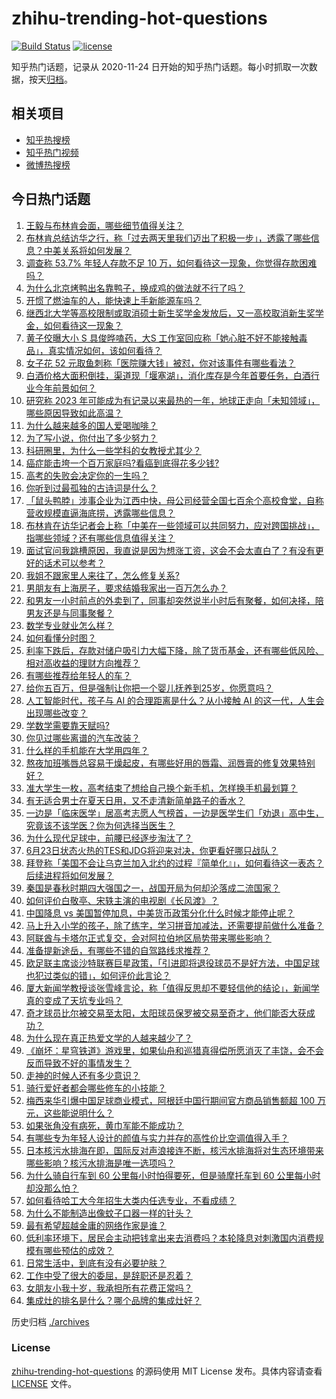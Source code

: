 # zhihu-trending-hot-questions

[![Build Status](https://github.com/justjavac/zhihu-trending-hot-questions/workflows/ci/badge.svg?branch=master)](https://github.com/justjavac/zhihu-trending-hot-questions/actions)
[![license](https://img.shields.io/github/license/justjavac/zhihu-trending-hot-questions)](https://github.com/justjavac/zhihu-trending-hot-questions/blob/master/LICENSE)

知乎热门话题，记录从 2020-11-24
日开始的知乎热门话题。每小时抓取一次数据，按天[归档](./archives)。

## 相关项目

- [知乎热搜榜](https://github.com/justjavac/zhihu-trending-top-search)
- [知乎热门视频](https://github.com/justjavac/zhihu-trending-hot-video)
- [微博热搜榜](https://github.com/justjavac/weibo-trending-hot-search)

## 今日热门话题

<!-- BEGIN -->
<!-- 最后更新时间 Tue Jun 20 2023 04:02:58 GMT+0800 (China Standard Time) -->

1. [王毅与布林肯会面，哪些细节值得关注？](https://www.zhihu.com/question/607413112)
1. [布林肯总结访华之行，称「过去两天里我们迈出了积极一步」，透露了哪些信息？中美关系将如何发展？](https://www.zhihu.com/question/607531271)
1. [调查称 53.7% 年轻人存款不足 10 万，如何看待这一现象，你觉得存款困难吗？](https://www.zhihu.com/question/607446342)
1. [为什么北京烤鸭出名靠鸭子，换成鸡的做法就不行了吗？](https://www.zhihu.com/question/606620975)
1. [开惯了燃油车的人，能快速上手新能源车吗？](https://www.zhihu.com/question/607421892)
1. [继西北大学等高校限制或取消硕士新生奖学金发放后，又一高校取消新生奖学金，如何看待这一现象？](https://www.zhihu.com/question/607454580)
1. [黄子佼曝大小 S 具俊晔嗑药，大S 工作室回应称「她心脏不好不能接触毒品」，真实情况如何，该如何看待？](https://www.zhihu.com/question/607436138)
1. [女子花 52 元取鱼刺称「医院赚大钱」被怼，你对该事件有哪些看法？](https://www.zhihu.com/question/607346880)
1. [白酒价格大面积倒挂，渠道现「堰塞湖」，消化库存是今年首要任务，白酒行业今年前景如何？](https://www.zhihu.com/question/607396709)
1. [研究称 2023 年可能成为有记录以来最热的一年，地球正走向「未知领域」，哪些原因导致如此高温？](https://www.zhihu.com/question/607397022)
1. [为什么越来越多的国人爱喝咖啡？](https://www.zhihu.com/question/544731483)
1. [为了写小说，你付出了多少努力？](https://www.zhihu.com/question/301337248)
1. [科研圈里，为什么一些学科的女教授尤其少？](https://www.zhihu.com/question/27404441)
1. [癌症能击垮一个百万家庭吗?看癌到底得花多少钱?](https://www.zhihu.com/question/597400209)
1. [高考的失败会决定你的一生吗？](https://www.zhihu.com/question/607469966)
1. [你听到过最孤独的古诗词是什么？](https://www.zhihu.com/question/607251140)
1. [「鼠头鸭脖」涉事企业为江西中快，母公司经营全国七百余个高校食堂，自称营收规模直逼海底捞，透露哪些信息？](https://www.zhihu.com/question/607420919)
1. [布林肯在访华记者会上称「中美在一些领域可以共同努力，应对跨国挑战」，指哪些领域？还有哪些信息值得关注？](https://www.zhihu.com/question/607511949)
1. [面试官问我跳槽原因，我直说是因为想涨工资，这会不会太直白了？有没有更好的话术可以参考？](https://www.zhihu.com/question/606935154)
1. [我姐不跟家里人来往了，怎么修复关系?](https://www.zhihu.com/question/606581353)
1. [男朋友有上海房子，要求结婚我家出一百万怎么办？](https://www.zhihu.com/question/606941706)
1. [和男友一小时前点的外卖到了，同事却突然说半小时后有聚餐，如何决择，陪男友还是与同事聚餐？](https://www.zhihu.com/question/606242407)
1. [数学专业就业怎么样？](https://www.zhihu.com/question/417946780)
1. [如何看懂分时图？](https://www.zhihu.com/question/511511159)
1. [利率下跌后，存款对储户吸引力大幅下降，除了货币基金，还有哪些低风险、相对高收益的理财方向推荐？](https://www.zhihu.com/question/607031701)
1. [有哪些推荐给年轻人的车？](https://www.zhihu.com/question/351728964)
1. [给你五百万，但是强制让你把一个婴儿抚养到25岁，你愿意吗？](https://www.zhihu.com/question/606809108)
1. [人工智能时代，孩子与 AI 的合理距离是什么？从小接触 AI 的这一代，人生会出现哪些改变？](https://www.zhihu.com/question/606736368)
1. [学数学需要靠天赋吗?](https://www.zhihu.com/question/598784833)
1. [你见过哪些离谱的汽车改装？](https://www.zhihu.com/question/493885469)
1. [什么样的手机能在大学用四年？](https://www.zhihu.com/question/607420287)
1. [熬夜加班嘴唇总容易干燥起皮，有哪些好用的唇霜、润唇膏的修复效果特别好？](https://www.zhihu.com/question/597916437)
1. [准大学生一枚，高考结束了想给自己换个新手机，怎样换手机最划算？](https://www.zhihu.com/question/607181635)
1. [有无适合男士在夏天日用，又不走清新简单路子的香水？](https://www.zhihu.com/question/601627170)
1. [一边是「临床医学」居高考志愿人气榜首，一边是医学生们「劝退」高中生，究竟该不该学医？你为何选择当医生？](https://www.zhihu.com/question/607438423)
1. [为什么现代足球中，前腰已经逐步淘汰了？](https://www.zhihu.com/question/605910376)
1. [6月23日状态火热的TES和JDG将迎来对决，你更看好哪只战队？](https://www.zhihu.com/question/607347669)
1. [拜登称「美国不会让乌克兰加入北约的过程『简单化』」，如何看待这一表态？后续进程将如何发展？](https://www.zhihu.com/question/607410663)
1. [秦国是春秋时期四大强国之一，战国开局为何却沦落成二流国家？](https://www.zhihu.com/question/497987614)
1. [如何评价白敬亭、宋轶主演的电视剧《长风渡》？](https://www.zhihu.com/question/607305319)
1. [中国降息 vs 美国暂停加息，中美货币政策分化什么时候才能停止呢？](https://www.zhihu.com/question/606840816)
1. [马上升入小学的孩子，除了练字，学习拼音加减法，还需要提前做什么准备？](https://www.zhihu.com/question/593793102)
1. [阿联酋与卡塔尔正式复交，会对阿拉伯地区局势带来哪些影响？](https://www.zhihu.com/question/607454054)
1. [准备提新途岳，有哪些不错的自驾路线求推荐？](https://www.zhihu.com/question/601674779)
1. [欧足联主席谈沙特联赛巨星政策，「引进即将退役球员不是好方法，中国足球也犯过类似的错」，如何评价此言论？](https://www.zhihu.com/question/607409561)
1. [厦大新闻学教授谈张雪峰言论，称「值得反思却不要轻信他的结论」，新闻学真的变成了天坑专业吗？](https://www.zhihu.com/question/607414331)
1. [奇才球员比尔被交易至太阳，太阳球员保罗被交易至奇才，他们能否大获成功？](https://www.zhihu.com/question/607264957)
1. [为什么现在真正热爱文学的人越来越少了？](https://www.zhihu.com/question/605166199)
1. [《崩坏：星穹铁道》游戏里，如果仙舟和巡猎真得偿所愿消灭了丰饶，会不会反而导致不好的事情发生？](https://www.zhihu.com/question/604846294)
1. [走神的时候人还有多少意识？](https://www.zhihu.com/question/35688966)
1. [骑行爱好者都会哪些修车的小技能？](https://www.zhihu.com/question/581611147)
1. [梅西来华引爆中国足球商业模式，阿根廷中国行期间官方商品销售额超 100 万元，这些能说明什么？](https://www.zhihu.com/question/607362289)
1. [如果张角没有病死，黄巾军能不能成功？](https://www.zhihu.com/question/607040096)
1. [有哪些专为年轻人设计的颜值与实力并存的高性价比空调值得入手？](https://www.zhihu.com/question/601158016)
1. [日本核污水排海在即，国际反对声浪接连不断，核污水排海将对生态环境带来哪些影响？核污水排海是唯一选项吗？](https://www.zhihu.com/question/607418569)
1. [为什么骑自行车到 60 公里每小时怕得要死，但是骑摩托车到 60 公里每小时却没那么怕？](https://www.zhihu.com/question/602967888)
1. [如何看待哈工大今年招生大类内任选专业，不看成绩？](https://www.zhihu.com/question/607170513)
1. [为什么不能制造出像蚊子口器一样的针头？](https://www.zhihu.com/question/279174258)
1. [最有希望超越金庸的网络作家是谁？](https://www.zhihu.com/question/607351033)
1. [低利率环境下，居民会主动把钱拿出来去消费吗？本轮降息对刺激国内消费规模有哪些预估的成效？](https://www.zhihu.com/question/607047507)
1. [日常生活中，到底有没有必要护肤？](https://www.zhihu.com/question/603677998)
1. [工作中受了很大的委屈，是辞职还是忍着？](https://www.zhihu.com/question/605839531)
1. [女朋友小我十岁，我承担所有花费正常吗？](https://www.zhihu.com/question/606031396)
1. [集成灶的排名是什么？哪个品牌的集成灶好？](https://www.zhihu.com/question/379926266)

<!-- END -->

历史归档 [./archives](./archives)

### License

[zhihu-trending-hot-questions](https://github.com/justjavac/zhihu-trending-hot-questions)
的源码使用 MIT License 发布。具体内容请查看 [LICENSE](./LICENSE) 文件。
